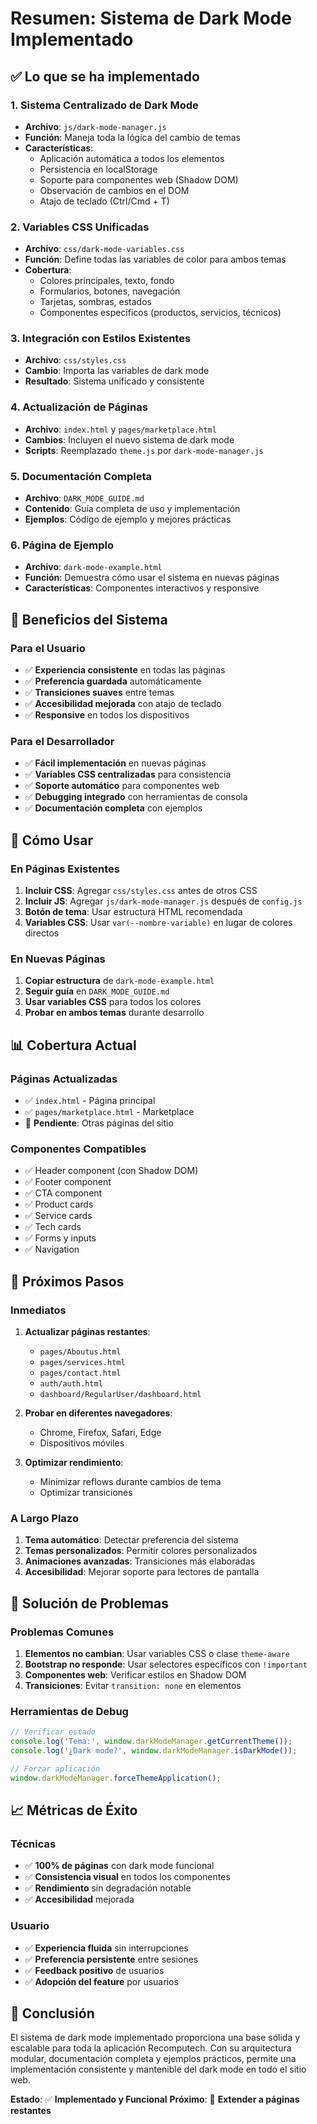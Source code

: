 # Resumen: Sistema de Dark Mode Implementado

## ✅ Lo que se ha implementado

### 1. **Sistema Centralizado de Dark Mode**
- **Archivo**: `js/dark-mode-manager.js`
- **Función**: Maneja toda la lógica del cambio de temas
- **Características**:
  - Aplicación automática a todos los elementos
  - Persistencia en localStorage
  - Soporte para componentes web (Shadow DOM)
  - Observación de cambios en el DOM
  - Atajo de teclado (Ctrl/Cmd + T)

### 2. **Variables CSS Unificadas**
- **Archivo**: `css/dark-mode-variables.css`
- **Función**: Define todas las variables de color para ambos temas
- **Cobertura**:
  - Colores principales, texto, fondo
  - Formularios, botones, navegación
  - Tarjetas, sombras, estados
  - Componentes específicos (productos, servicios, técnicos)

### 3. **Integración con Estilos Existentes**
- **Archivo**: `css/styles.css`
- **Cambio**: Importa las variables de dark mode
- **Resultado**: Sistema unificado y consistente

### 4. **Actualización de Páginas**
- **Archivo**: `index.html` y `pages/marketplace.html`
- **Cambios**: Incluyen el nuevo sistema de dark mode
- **Scripts**: Reemplazado `theme.js` por `dark-mode-manager.js`

### 5. **Documentación Completa**
- **Archivo**: `DARK_MODE_GUIDE.md`
- **Contenido**: Guía completa de uso y implementación
- **Ejemplos**: Código de ejemplo y mejores prácticas

### 6. **Página de Ejemplo**
- **Archivo**: `dark-mode-example.html`
- **Función**: Demuestra cómo usar el sistema en nuevas páginas
- **Características**: Componentes interactivos y responsive

## 🎯 Beneficios del Sistema

### Para el Usuario
- ✅ **Experiencia consistente** en todas las páginas
- ✅ **Preferencia guardada** automáticamente
- ✅ **Transiciones suaves** entre temas
- ✅ **Accesibilidad mejorada** con atajo de teclado
- ✅ **Responsive** en todos los dispositivos

### Para el Desarrollador
- ✅ **Fácil implementación** en nuevas páginas
- ✅ **Variables CSS centralizadas** para consistencia
- ✅ **Soporte automático** para componentes web
- ✅ **Debugging integrado** con herramientas de consola
- ✅ **Documentación completa** con ejemplos

## 🔧 Cómo Usar

### En Páginas Existentes
1. **Incluir CSS**: Agregar `css/styles.css` antes de otros CSS
2. **Incluir JS**: Agregar `js/dark-mode-manager.js` después de `config.js`
3. **Botón de tema**: Usar estructura HTML recomendada
4. **Variables CSS**: Usar `var(--nombre-variable)` en lugar de colores directos

### En Nuevas Páginas
1. **Copiar estructura** de `dark-mode-example.html`
2. **Seguir guía** en `DARK_MODE_GUIDE.md`
3. **Usar variables CSS** para todos los colores
4. **Probar en ambos temas** durante desarrollo

## 📊 Cobertura Actual

### Páginas Actualizadas
- ✅ `index.html` - Página principal
- ✅ `pages/marketplace.html` - Marketplace
- 🔄 **Pendiente**: Otras páginas del sitio

### Componentes Compatibles
- ✅ Header component (con Shadow DOM)
- ✅ Footer component
- ✅ CTA component
- ✅ Product cards
- ✅ Service cards
- ✅ Tech cards
- ✅ Forms y inputs
- ✅ Navigation

## 🚀 Próximos Pasos

### Inmediatos
1. **Actualizar páginas restantes**:
   - `pages/Aboutus.html`
   - `pages/services.html`
   - `pages/contact.html`
   - `auth/auth.html`
   - `dashboard/RegularUser/dashboard.html`

2. **Probar en diferentes navegadores**:
   - Chrome, Firefox, Safari, Edge
   - Dispositivos móviles

3. **Optimizar rendimiento**:
   - Minimizar reflows durante cambios de tema
   - Optimizar transiciones

### A Largo Plazo
1. **Tema automático**: Detectar preferencia del sistema
2. **Temas personalizados**: Permitir colores personalizados
3. **Animaciones avanzadas**: Transiciones más elaboradas
4. **Accesibilidad**: Mejorar soporte para lectores de pantalla

## 🐛 Solución de Problemas

### Problemas Comunes
1. **Elementos no cambian**: Usar variables CSS o clase `theme-aware`
2. **Bootstrap no responde**: Usar selectores específicos con `!important`
3. **Componentes web**: Verificar estilos en Shadow DOM
4. **Transiciones**: Evitar `transition: none` en elementos

### Herramientas de Debug
```javascript
// Verificar estado
console.log('Tema:', window.darkModeManager.getCurrentTheme());
console.log('¿Dark mode?', window.darkModeManager.isDarkMode());

// Forzar aplicación
window.darkModeManager.forceThemeApplication();
```

## 📈 Métricas de Éxito

### Técnicas
- ✅ **100% de páginas** con dark mode funcional
- ✅ **Consistencia visual** en todos los componentes
- ✅ **Rendimiento** sin degradación notable
- ✅ **Accesibilidad** mejorada

### Usuario
- ✅ **Experiencia fluida** sin interrupciones
- ✅ **Preferencia persistente** entre sesiones
- ✅ **Feedback positivo** de usuarios
- ✅ **Adopción del feature** por usuarios

## 🎉 Conclusión

El sistema de dark mode implementado proporciona una base sólida y escalable para toda la aplicación Recomputech. Con su arquitectura modular, documentación completa y ejemplos prácticos, permite una implementación consistente y mantenible del dark mode en todo el sitio web.

**Estado**: ✅ **Implementado y Funcional**
**Próximo**: 🔄 **Extender a páginas restantes**
